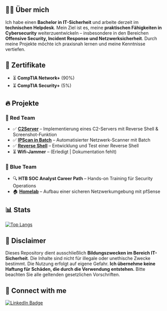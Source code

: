 ## 👨‍💻 Über mich  
Ich habe einen **Bachelor in IT-Sicherheit** und arbeite derzeit im **technischen Helpdesk**. Mein Ziel ist es, meine **praktischen Fähigkeiten in Cybersecurity** weiterzuentwickeln – insbesondere in den Bereichen **Offensive Security, Incident Response und Netzwerksicherheit**. Durch meine Projekte möchte ich praxisnah lernen und meine Kenntnisse vertiefen.  

## 🏅 Zertifikate  
- ⏳ **CompTIA Network+** (90%)  
- ⏳ **CompTIA Security+** (5%)  

## 🔥 Projekte  
### **🔴 Red Team**  
- ✅ **[C2Server](https://github.com/nunle-b99/Learning-Curve---Cybersecurity/tree/main/redteam/c2server)** – Implementierung eines C2-Servers mit Reverse Shell & Screenshot-Funktion  
- ✅ **[IPScan in Batch](https://github.com/nunle-b99/Learning-Curve---Cybersecurity/tree/main/redteam/c2server)** – Automatisierter Netzwerk-Scanner mit Batch  
- ✅ **[Reverse Shell](https://github.com/nunle-b99/Learning-Curve---Cybersecurity/tree/main/redteam/c2server)** – Entwicklung und Test einer Reverse Shell  
- ⏳ **Wifi-Jammer** – (Erledigt | Dokumentation fehlt)  

### **🔵 Blue Team**  
- 🔍 **HTB SOC Analyst Career Path** – Hands-on Training für Security Operations  
- 🏠 **[Homelab](https://github.com/nunle-b99/Learning-Curve---Cybersecurity/tree/main/Blueteam/Homelab)** – Aufbau einer sicheren Netzwerkumgebung mit pfSense  

## 📊 Stats  
[![Top Langs](https://github-readme-stats.vercel.app/api/top-langs/?username=nunle-b99&layout=compact&theme=vision-friendly-dark)](https://github.com/anuraghazra/github-readme-stats)  

## 📌 Disclaimer  
Dieses Repository dient ausschließlich **Bildungszwecken im Bereich IT-Sicherheit**. Die Inhalte sind nicht für illegale oder unethische Zwecke bestimmt. Die Nutzung erfolgt auf eigene Gefahr. **Ich übernehme keine Haftung für Schäden, die durch die Verwendung entstehen.** Bitte beachten Sie alle geltenden gesetzlichen Vorschriften.  

## 🤳 Connect with me  
<div id="badges">
  <a href="https://www.linkedin.com/in/hoai-phat-huynh-69026a232/">
    <img src="https://img.shields.io/badge/LinkedIn-blue?style=for-the-badge&logo=linkedin&logoColor=white" alt="LinkedIn Badge"/>
  </a>
</div>
